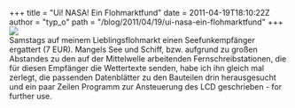 +++
title = "Ui! NASA! Ein Flohmarktfund"
date = 2011-04-19T18:10:22Z
author = "typ_o"
path = "/blog/2011/04/19/ui-nasa-ein-flohmarktfund"
+++
![](/media/demo.jpg)  
Samstags auf meinem Lieblingsflohmarkt einen Seefunkempfänger ergattert
(7 EUR). Mangels See und Schiff, bzw. aufgrund zu großen Abstandes zu
den auf der Mittelwelle arbeitenden Fernschreibstationen, die für diesen
Empfänger die Wettertexte senden, habe ich ihn gleich mal zerlegt, die
passenden Datenblätter zu den Bauteilen drin herausgesucht und ein paar
Zeilen Programm zur Ansteuerung des LCD geschrieben - for further use.
